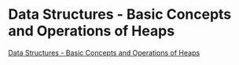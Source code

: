 # Data Structures - Basic Concepts and Operations of Heaps
[Data Structures - Basic Concepts and Operations of Heaps](https://aiwithcloud.com/2022/09/19/data_structures___basic_concepts_and_operations_of_heaps/)